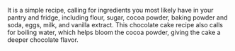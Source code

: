 It is a simple recipe, calling for ingredients you most likely have in your pantry and fridge, including flour, sugar, cocoa powder, baking powder and soda, eggs, milk, and vanilla extract. This chocolate cake recipe also calls for boiling water, which helps bloom the cocoa powder, giving the cake a deeper chocolate flavor.